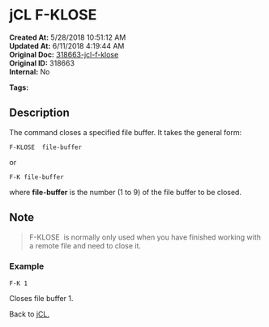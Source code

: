 # jCL F-KLOSE

**Created At:** 5/28/2018 10:51:12 AM  
**Updated At:** 6/11/2018 4:19:44 AM  
**Original Doc:** [318663-jcl-f-klose](https://docs.jbase.com/45792-jcl/318663-jcl-f-klose)  
**Original ID:** 318663  
**Internal:** No  

**Tags:**
<badge text='buffer' vertical='middle' />
<badge text='jcl' vertical='middle' />

## Description

The command closes a specified file buffer. It takes the general form:

```
F-KLOSE  file-buffer
```

or

```
F-K file-buffer
```

where **file-buffer** is the number (1 to 9) of the file buffer to be closed.

## Note

> F-KLOSE  is normally only used when you have finished working with a remote file and need to close it.

### Example

```
F-K 1
```

Closes file buffer 1.

Back to [jCL.](./../README.md)
